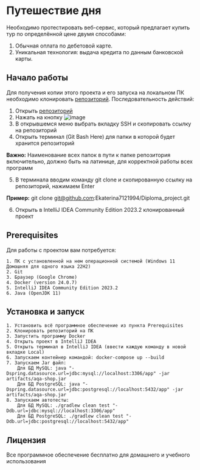 # Путешествие дня
Необходимо протестировать веб-сервис, который предлагает купить тур по определённой цене двумя способами:
1. Обычная оплата по дебетовой карте.
2. Уникальная технология: выдача кредита по данным банковской карты.

## Начало работы
Для получения копии этого проекта и его запуска на локальном ПК необходимо клонировать  [репозиторий](https://github.com/Ekaterina7121994/Diploma_project).
Последовательность действий:
1. Открыть [репозиторий](https://github.com/Ekaterina7121994/Diploma_project)
2. Нажать на кнопку ![image](https://github.com/Ekaterina7121994/Diploma_project/assets/139957663/e93bf0fc-c20e-4588-aac0-0a4a0be31487)
3. В открывшемся меню выбрать вкладку SSH и скопировать ссылку на репозиторий
4. Открыть терминал (Git Bash Here) для папки в которой будет хранится репозиторий

**Важно:** Наименование всех папок в пути к папке репозитория включительно, должно быть на латинице, для корректной работы всех программ

5. В терминала вводим команду git clone и скопированную ссылку на репозиторий, нажимаем Enter

**Пример:** git clone git@github.com:Ekaterina7121994/Diploma_project.git

6. Открыть в IntelliJ IDEA Community Edition 2023.2 клонированный проект 

## Prerequisites
Для работы с проектом вам потребуется:

    1. ПК с установленной на нем операционной системой (Windows 11 Домашняя для одного языка 22H2)
    2. Git
    3. Браузер (Google Chrome)
    4. Docker (version 24.0.7)
    5. IntelliJ IDEA Community Edition 2023.2
    6. Java (OpenJDK 11)

## Установка и запуск
    1. Установить всё программное обеспечение из пункта Prerequisites
    2. Клонировать репозиторий на ПК
    3. Запустить программу Docker
    4. Открыть проект в IntelliJ IDEA
    5. Открыть терминал в IntelliJ IDEA (ввести каждую команду в новой вкладке Local)
    6. Запускаем контейнер командой: docker-compose up --build
    7. Запускаем Jar файл:
        Для БД MySQL: java "-Dspring.datasource.url=jdbc:mysql://localhost:3306/app" -jar artifacts/aqa-shop.jar   
        Для БД PostgreSQL: java "-Dspring.datasource.url=jdbc:postgresql://localhost:5432/app" -jar artifacts/aqa-shop.jar
    8. Запускаем автотесты:
        Для БД MySQL: ./gradlew clean test "-Ddb.url=jdbc:mysql://localhost:3306/app"  
        Для БД PostgreSQL: ./gradlew clean test "-Ddb.url=jdbc:postgresql://localhost:5432/app"  

## Лицензия
Все программное обеспечение бесплатно для домашнего и учебного использования
